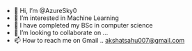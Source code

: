 - 👋 Hi, I’m @AzureSky0
- 👀 I’m interested in Machine Learning
- 🌱 I have completed my BSc in computer science
- 💞️ I’m looking to collaborate on ...
- 📫 How to reach me on Gmail .. akshatsahu007@gmail.com

<!---
AzureSky0/AzureSky0 is a ✨ special ✨ repository because its `README.md` (this file) appears on your GitHub profile.
You can click the Preview link to take a look at your changes.
--->
